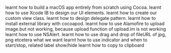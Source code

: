 learnt how to build a macOS app entirely from scratch using Cocoa.
learnt how to use Xcode IB to design our UI elements.
learnt how to create our custom view class.
learnt how to design delegate pattern.
learnt how to install external library with cocoapod.
learnt how to use Alamofire to upload image.but not working, because upload function of upload.im is not working
learnt how to use NSAlert.
learnt how to use drag and drop of fileURL of jpg, png etcetera what we want
learnt how to use indicator and when to start/stop, related label show/hide
learnt how to copy to clipboard 
